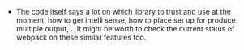 - The code itself says a lot on which library to trust and use at the moment, how to get intelli sense, how to place set up for produce multiple output,... It might be worth to check the current status of webpack on these similar features too.
